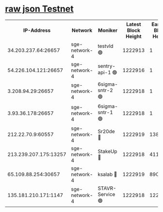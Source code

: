 
[raw json Testnet](https://rpc-check.sget.stavr.tech/sget/rpc-sget-result.json)
=


<table><tr><th>IP-Address</th><th>Network</th><th>Moniker</th><th>Latest Block Height</th><th>Earliest Block Height</th><th>Catching Up</th><th>Tx Index</th><th>Voting Power</th><th>Scan Time</th></tr><tr><td>34.203.237.64:26657</td><td>sge-network-4</td><td>testvld 🟢</td><td>1222913</td><td>1</td><td>False</td><td>on</td><td>0</td><td>2024-01-22T19:01:13.227699758UTC</td></tr><tr><td>54.226.104.121:26657</td><td>sge-network-4</td><td>sentry-api-1 🟢</td><td>1222916</td><td>1</td><td>False</td><td>on</td><td>0</td><td>2024-01-22T19:01:30.176920580UTC</td></tr><tr><td>3.208.94.29:26657</td><td>sge-network-4</td><td>6sigma-sntr-2 🟢</td><td>1222918</td><td>1</td><td>False</td><td>on</td><td>0</td><td>2024-01-22T19:01:40.233955515UTC</td></tr><tr><td>3.93.36.178:26657</td><td>sge-network-4</td><td>6sigma-sntr-1 🟢</td><td>1222918</td><td>1</td><td>False</td><td>on</td><td>0</td><td>2024-01-22T19:01:43.010918959UTC</td></tr><tr><td>212.22.70.9:60557</td><td>sge-network-4</td><td>Sr20de 🔴</td><td>1222919</td><td>138001</td><td>False</td><td>on</td><td>104</td><td>2024-01-22T19:01:45.871600537UTC</td></tr><tr><td>213.239.207.175:13257</td><td>sge-network-4</td><td>StakeUp 🔴</td><td>1222918</td><td>411001</td><td>False</td><td>off</td><td>100</td><td>2024-01-22T19:01:39.256237436UTC</td></tr><tr><td>65.109.88.254:30657</td><td>sge-network-4</td><td>ksalab 🔴</td><td>1222919</td><td>890001</td><td>False</td><td>off</td><td>1148</td><td>2024-01-22T19:01:43.394172147UTC</td></tr><tr><td>135.181.210.171:1147</td><td>sge-network-4</td><td>STAVR-Service 🟢</td><td>1222918</td><td>1220001</td><td>False</td><td>on</td><td>0</td><td>2024-01-22T19:01:39.593207461UTC</td></tr></table>
